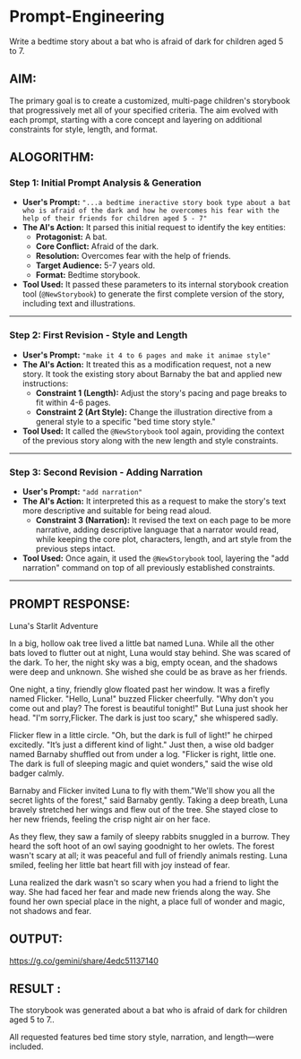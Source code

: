 # Prompt-Engineering
Write a bedtime story about a bat who is afraid of dark for children aged 5 to 7.

## AIM:
The primary goal is to create a customized, multi-page children's storybook that progressively met all of your specified criteria. The aim evolved with each prompt, starting with a core concept and layering on additional constraints for style, length, and format.

## ALOGORITHM:
### Step 1: Initial Prompt Analysis & Generation

*   **User's Prompt:** `"...a bedtime ineractive story book type about a bat who is afraid of the dark and how he overcomes his fear with the help of their friends for children aged 5 - 7"`
*   **The AI's Action:** It parsed this initial request to identify the key entities:
    *   **Protagonist:** A bat.
    *   **Core Conflict:** Afraid of the dark.
    *   **Resolution:** Overcomes fear with the help of friends.
    *   **Target Audience:** 5-7 years old.
    *   **Format:** Bedtime storybook.
*   **Tool Used:** It passed these parameters to its internal storybook creation tool (`@NewStorybook`) to generate the first complete version of the story, including text and illustrations.

---
### Step 2: First Revision - Style and Length

*   **User's Prompt:** `"make it 4 to 6 pages and make it animae style"`
*   **The AI's Action:** It treated this as a modification request, not a new story. It took the existing story about Barnaby the bat and applied new instructions:
    *   **Constraint 1 (Length):** Adjust the story's pacing and page breaks to fit within 4-6 pages.
    *   **Constraint 2 (Art Style):** Change the illustration directive from a general style to a specific "bed time story style."
*   **Tool Used:** It called the `@NewStorybook` tool again, providing the context of the previous story along with the new length and style constraints.

---

### Step 3: Second Revision - Adding Narration

*   **User's Prompt:** `"add narration"`
*   **The AI's Action:** It interpreted this as a request to make the story's text more descriptive and suitable for being read aloud.
    *   **Constraint 3 (Narration):** It revised the text on each page to be more narrative, adding descriptive language that a narrator would read, while keeping the core plot, characters, length, and art style from the previous steps intact.
*   **Tool Used:** Once again, it used the `@NewStorybook` tool, layering the "add narration" command on top of all previously established constraints.

---

## PROMPT RESPONSE:
Luna's Starlit Adventure

In a big, hollow oak tree lived a little bat named Luna. While all the other bats loved to flutter out at night, Luna would stay behind. She was scared of the dark. To her, the night sky was a big, empty ocean, and the shadows were deep and unknown. She wished she could be as brave as her friends.

One night, a tiny, friendly glow floated past her window. It was a firefly named Flicker. "Hello, Luna!" buzzed Flicker cheerfully. "Why don't you come out and play? The forest is beautiful tonight!" But Luna just shook her head. "I'm sorry,Flicker. The dark is just too scary," she whispered sadly.

Flicker flew in a little circle. "Oh, but the dark is full of light!" he chirped excitedly. "It’s just a different kind of light." Just then, a wise old badger named Barnaby shuffled out from under a log. "Flicker is right, little one. The dark is full of sleeping magic and quiet wonders," said the wise old badger calmly.

Barnaby and Flicker invited Luna to fly with them."We'll show you all the secret lights of the forest," said Barnaby gently. Taking a deep breath, Luna bravely stretched her wings and flew out of the tree. She stayed close to her new friends, feeling the crisp night air on her face.

As they flew, they saw a family of sleepy rabbits snuggled in a burrow. They heard the soft hoot of an owl saying goodnight to her owlets. The forest wasn't scary at all; it was peaceful and full of friendly animals resting. Luna smiled, feeling her little bat heart fill with joy instead of fear.

Luna realized the dark wasn't so scary when you had a friend to light the way. She had faced her fear and made new friends along the way. She found her own special place in the night, a place full of wonder and magic, not shadows and fear.

## OUTPUT:

https://g.co/gemini/share/4edc51137140



## RESULT :
The storybook was generated about a bat who is afraid of dark for children aged 5 to 7..

All requested features bed time story style, narration, and length—were included.


